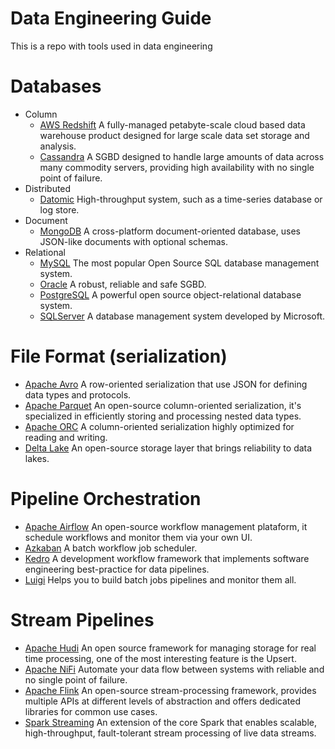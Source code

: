 Data Engineering Guide
==========================

This is a repo with tools used in data engineering

# Databases
* Column
    * [AWS Redshift](https://aws.amazon.com/redshift/) A fully-managed petabyte-scale cloud based data warehouse product designed for large scale data set storage and analysis.
    * [Cassandra](https://cassandra.apache.org/) A SGBD designed to handle large amounts of data across many commodity servers, providing high availability with no single point of failure.
* Distributed
    * [Datomic](https://www.datomic.com) High-throughput system, such as a time-series database or log store.
* Document
    * [MongoDB](https://www.mongodb.com) A cross-platform document-oriented database, uses JSON-like documents with optional schemas.
* Relational
    * [MySQL](https://www.mysql.com/) The most popular Open Source SQL database management system.
    * [Oracle](https://www.oracle.com/database/) A robust, reliable and safe SGBD.
    * [PostgreSQL](https://www.postgresql.org/) A powerful open source object-relational database system.
    * [SQLServer](https://docs.microsoft.com/en-us/sql/sql-server/) A database management system developed by Microsoft.

# File Format (serialization)
* [Apache Avro](https://avro.apache.org) A row-oriented serialization that use JSON for defining data types and protocols.
* [Apache Parquet](https://parquet.apache.org) An open-source column-oriented serialization, it's specialized in efficiently storing and processing nested data types.
* [Apache ORC](https://orc.apache.org/) A column-oriented serialization highly optimized for reading and writing.
* [Delta Lake](https://delta.io/) An open-source storage layer that brings reliability to data lakes.

# Pipeline Orchestration
* [Apache Airflow](https://github.com/apache/airflow) An open-source workflow management plataform, it schedule workflows and monitor them via your own UI.
* [Azkaban](https://azkaban.github.io/) A batch workflow job scheduler.
* [Kedro](https://github.com/quantumblacklabs/kedro) A development workflow framework that implements software engineering best-practice for data pipelines.
* [Luigi](https://github.com/spotify/luigi) Helps you to build batch jobs pipelines and monitor them all.

# Stream Pipelines
* [Apache Hudi](https://hudi.apache.org/) An open source framework for managing storage for real time processing, one of the most interesting feature is the Upsert.
* [Apache NiFi](https://nifi.apache.org/) Automate your data flow between systems with reliable and no single point of failure.
* [Apache Flink](https://flink.apache.org/) An open-source stream-processing framework, provides multiple APIs at different levels of abstraction and offers dedicated libraries for common use cases.
* [Spark Streaming](https://spark.apache.org/streaming/) An extension of the core Spark that enables scalable, high-throughput, fault-tolerant stream processing of live data streams.
